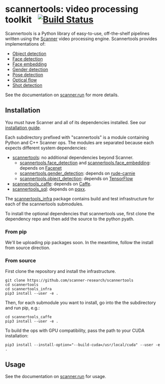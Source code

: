 # scannertools: video processing toolkit &nbsp; [![Build Status](https://travis-ci.org/scanner-research/scannertools.svg?branch=master)](https://travis-ci.org/scanner-research/scannertools)

Scannertools is a Python library of easy-to-use, off-the-shelf pipelines written using the [Scanner](https://github.com/scanner-research/scanner/) video processing engine. Scannertools provides implementations of:

* [Object detection](http://scanner.run/api/scannertools.html#object-detection)
* [Face detection](http://scanner.run/api/scannertools.html#face-detection)
* [Face embedding](http://scanner.run/api/scannertools.html#face-embedding)
* [Gender detection](http://scanner.run/api/scannertools.html#gender-detection)
* [Pose detection](http://scanner.run/api/scannertools.html#pose-detection)
* [Optical flow](http://scanner.run/api/scannertools.html#optical-flow)
* [Shot detection](http://scanner.run/api/scannertools.html#shot-detection)

See the documentation on [scanner.run](http://scanner.run/api.html#scannertools-the-scanner-standard-library) for more details.

## Installation

You must have Scanner and all of its dependencies installed. See our [installation guide](http://scanner.run/guide/getting-started.html).

Each subdirectory prefixed with "scannertools" is a module containing Python and C++ Scanner ops. The modules are separated because each expects different system dependencies:

* [scannertools](https://github.com/scanner-research/scannertools/tree/master/scannertools): no additional dependencies beyond Scanner.
  * [scannertools.face_detection](https://github.com/scanner-research/scannertools/blob/master/scannertools/scannertools/face_detection.py) and [scannertools.face_embedding](https://github.com/scanner-research/scannertools/blob/master/scannertools/scannertools/face_embedding.py): depends on [Facenet](https://github.com/scanner-research/facenet)
  * [scannertools.gender_detection](https://github.com/scanner-research/scannertools/blob/master/scannertools/scannertools/gender_detection.py): depends on [rude-carnie](https://github.com/dpressel/rude-carnie)
  * [scannertools.object_detection](https://github.com/scanner-research/scannertools/blob/master/scannertools/scannertools/object_detection.py): depends on [TensorFlow](https://www.tensorflow.org/)
* [scannertools_caffe](https://github.com/scanner-research/scannertools/tree/master/scannertools_caffe): depends on [Caffe](http://caffe.berkeleyvision.org/installation.html).
* [scannertools_sql](https://github.com/scanner-research/scannertools/tree/master/scannertools_sql): depends on [pqxx](https://github.com/jtv/libpqxx).

The [scannertools_infra](https://github.com/scanner-research/scannertools/tree/master/scannertools_infra) package contains build and test infrastructure for each of the scannertools submodules.

To install the optional dependencies that scannertools use, first clone the dependency repo and then add the source to the python pyath.

### From pip

We'll be uploading pip packages soon. In the meantime, follow the install from source direction.

### From source

First clone the repository and install the infrastructure.

```
git clone https://github.com/scanner-research/scannertools
cd scannertools
cd scannertools_infra
pip3 install --user -e .
```

Then, for each submodule you want to install, go into the the subdirectory and run pip, e.g.:

```
cd scannertools_caffe
pip3 install --user -e .
```

To build the ops with GPU compatibility, pass the path to your CUDA installation:

```
pip3 install --install-option="--build-cuda=/usr/local/cuda" --user -e .
```

## Usage

See the documentation on [scanner.run](http://scanner.run/api.html#scannertools-the-scanner-standard-library) for usage.
